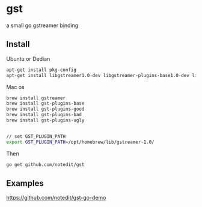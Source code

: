 # gst

a small go gstreamer binding



## Install 

Ubuntu or Dedian

```sh
apt-get install pkg-config
apt-get install libgstreamer1.0-dev libgstreamer-plugins-base1.0-dev libgstreamer-plugins-good1.0-dev libgstreamer-plugins-bad1.0-dev gstreamer1.0-plugins-ugly gstreamer1.0-libav
```

Mac os

```sh
brew install gstreamer
brew install gst-plugins-base
brew install gst-plugins-good
brew install gst-plugins-bad
brew install gst-plugins-ugly


// set GST_PLUGIN_PATH
export GST_PLUGIN_PATH=/opt/homebrew/lib/gstreamer-1.0/
```

Then

```sh
go get github.com/notedit/gst
```





## Examples

https://github.com/notedit/gst-go-demo




